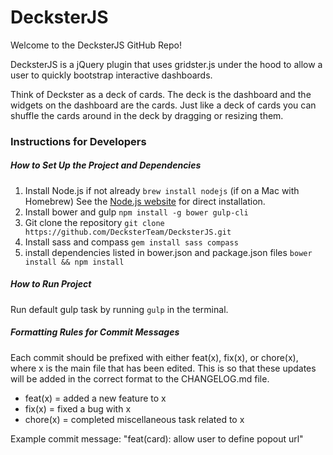 DecksterJS
==========
Welcome to the DecksterJS GitHub Repo!

DecksterJS is a jQuery plugin that uses gridster.js under the hood to allow a user to quickly bootstrap interactive dashboards.

Think of Deckster as a deck of cards. The deck is the dashboard and the widgets on the dashboard are the cards. Just like a deck of cards you can shuffle the cards around in the deck by dragging or resizing them.

### Instructions for Developers

##### How to Set Up the Project and Dependencies
1. Install Node.js if not already
`brew install nodejs` (if on a Mac with Homebrew)
See the [Node.js website](https://nodejs.org/en/download/) for direct installation.
2. Install bower and gulp
`npm install -g bower gulp-cli`
3. Git clone the repository
`git clone https://github.com/DecksterTeam/DecksterJS.git`
4. Install sass and compass
`gem install sass compass`
5. install dependencies listed in bower.json and package.json files
`bower install && npm install`

##### How to Run Project
Run default gulp task by running `gulp` in the terminal.

##### Formatting Rules for Commit Messages
Each commit should be prefixed with either feat(x), fix(x), or chore(x), where x is the main file that has been edited. This is so that these updates will be added in the correct format to the CHANGELOG.md file.

+ feat(x) = added a new feature to x
+ fix(x) = fixed a bug with x
+ chore(x) = completed miscellaneous task related to x

Example commit message: "feat(card): allow user to define popout url"
